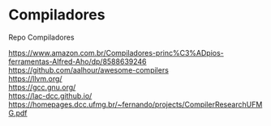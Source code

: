 # Compiladores
Repo Compiladores

https://www.amazon.com.br/Compiladores-princ%C3%ADpios-ferramentas-Alfred-Aho/dp/8588639246
<br>https://github.com/aalhour/awesome-compilers
<br>https://llvm.org/
<br>https://gcc.gnu.org/
<br>https://lac-dcc.github.io/
<br>https://homepages.dcc.ufmg.br/~fernando/projects/CompilerResearchUFMG.pdf
